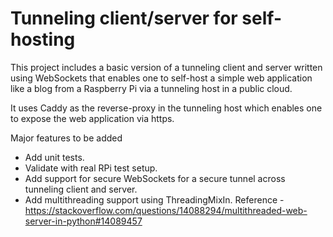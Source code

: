 # Tunneling client/server for self-hosting

This project includes a basic version of a tunneling client and server written using WebSockets that enables one to self-host a simple web application like a blog from a Raspberry Pi via a tunneling host in a public cloud.

It uses Caddy as the reverse-proxy in the tunneling host which enables one to expose the web application via https.

Major features to be added
- Add unit tests.
- Validate with real RPi test setup.
- Add support for secure WebSockets for a secure tunnel across tunneling client and server.
- Add multithreading support using ThreadingMixIn. Reference - https://stackoverflow.com/questions/14088294/multithreaded-web-server-in-python#14089457
